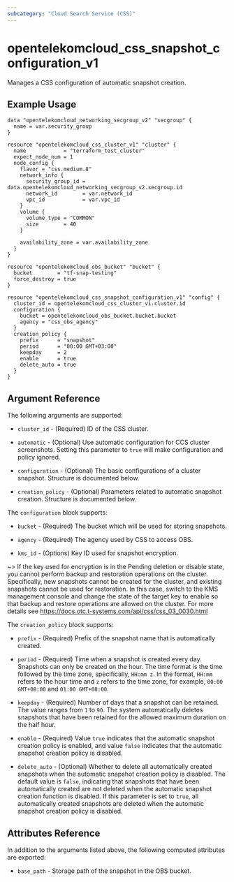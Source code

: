 ```yaml
---
subcategory: "Cloud Search Service (CSS)"
---
```


# opentelekomcloud_css_snapshot_configuration_v1

Manages a CSS configuration of automatic snapshot creation.

## Example Usage

```hcl
data "opentelekomcloud_networking_secgroup_v2" "secgroup" {
  name = var.security_group
}

resource "opentelekomcloud_css_cluster_v1" "cluster" {
  name            = "terraform_test_cluster"
  expect_node_num = 1
  node_config {
    flavor = "css.medium.8"
    network_info {
      security_group_id = data.opentelekomcloud_networking_secgroup_v2.secgroup.id
      network_id        = var.network_id
      vpc_id            = var.vpc_id
    }
    volume {
      volume_type = "COMMON"
      size        = 40
    }

    availability_zone = var.availability_zone
  }
}

resource "opentelekomcloud_obs_bucket" "bucket" {
  bucket        = "tf-snap-testing"
  force_destroy = true
}

resource "opentelekomcloud_css_snapshot_configuration_v1" "config" {
  cluster_id = opentelekomcloud_css_cluster_v1.cluster.id
  configuration {
    bucket = opentelekomcloud_obs_bucket.bucket.bucket
    agency = "css_obs_agency"
  }
  creation_policy {
    prefix      = "snapshot"
    period      = "00:00 GMT+03:00"
    keepday     = 2
    enable      = true
    delete_auto = true
  }
}
```

## Argument Reference

The following arguments are supported:

* `cluster_id` - (Required) ID of the CSS cluster.

* `automatic` - (Optional) Use automatic configuration for CCS cluster screenshots.
  Setting this parameter to `true` will make configuration and policy ignored.

* `configuration` - (Optional) The basic configurations of a cluster snapshot. Structure is documented below.

* `creation_policy` - (Optional) Parameters related to automatic snapshot creation. Structure is documented below.

The `configuration` block supports:

* `bucket` - (Required) The bucket which will be used for storing snapshots.

* `agency` - (Required) The agency used by CSS to access OBS.

* `kms_id` - (Options) Key ID used for snapshot encryption.

~>
  If the key used for encryption is in the Pending deletion or disable state,
  you cannot perform backup and restoration operations on the cluster.
  Specifically, new snapshots cannot be created for the cluster, and existing snapshots cannot be used for restoration.
  In this case, switch to the KMS management console and change the state of the target key to enable so that backup
  and restore operations are allowed on the cluster. For more details
  see https://docs.otc.t-systems.com/api/css/css_03_0030.html

The `creation_policy` block supports:

* `prefix` - (Required) Prefix of the snapshot name that is automatically created.

* `period` - (Required) Time when a snapshot is created every day. Snapshots can only be created on the hour.
  The time format is the time followed by the time zone, specifically, `HH:mm z`.
  In the format, `HH:mm` refers to the hour time and `z` refers to the time zone, for example,
  `00:00 GMT+08:00` and `01:00 GMT+08:00`.

* `keepday` - (Required) Number of days that a snapshot can be retained. The value ranges from `1` to `90`.
  The system automatically deletes snapshots that have been retained for the allowed maximum duration on the half hour.

* `enable` - (Required) Value `true` indicates that the automatic snapshot creation policy is enabled,
  and value `false` indicates that the automatic snapshot creation policy is disabled.

* `delete_auto` - (Optional) Whether to delete all automatically created snapshots when the automatic
  snapshot creation policy is disabled. The default value is `false`, indicating that snapshots that have been
  automatically created are not deleted when the automatic snapshot creation function is disabled.
  If this parameter is set to `true`, all automatically created snapshots are deleted when the automatic snapshot
  creation policy is disabled.

## Attributes Reference

In addition to the arguments listed above, the following computed attributes are exported:

* `base_path` - Storage path of the snapshot in the OBS bucket.
